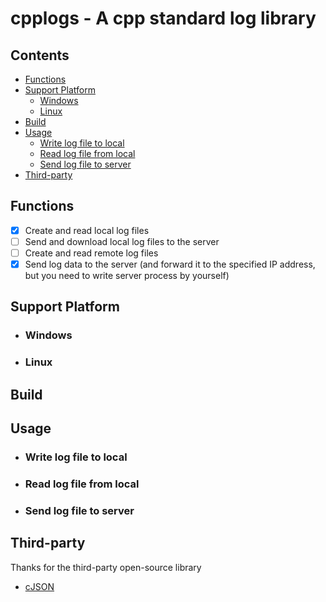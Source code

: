 # cpplogs - A cpp standard log library
## Contents
- [Functions](#functions)
- [Support Platform](#support-platform)
  - [Windows](#windows)
  - [Linux](#linux)
- [Build](#build)
- [Usage](#usage)
  - [Write log file to local](#write-log-file-to-local)
  - [Read log file from local](#read-log-file-from-local)
  - [Send log file to server](#send-log-file-to-server)
- [Third-party](#third-party)
## Functions
- [X] Create and read local log files
- [ ] Send and download local log files to the server
- [ ] Create and read remote log files
- [X] Send log data to the server (and forward it to the specified IP address, but you need to write server process by yourself)
## Support Platform
- ### Windows
- ### Linux
## Build
## Usage
- ### Write log file to local
- ### Read log file from local
- ### Send log file to server
## Third-party
Thanks for the third-party open-source library
- [cJSON](https://github.com/DaveGamble/cJSON)

